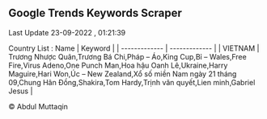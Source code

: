 

## Google Trends Keywords Scraper 
 
Last Update 23-09-2022 , 01:21:39

Country List :
 Name  | Keyword |
| ------------- | ------------- |
| VIETNAM | Trương Nhược Quân,Trương Bá Chi,Pháp – Áo,King Cup,Bỉ – Wales,Free Fire,Virus Adeno,One Punch Man,Hoa hậu Oanh Lê,Ukraine,Harry Maguire,Hari Won,Úc – New Zealand,Xổ số miền Nam ngày 21 tháng 09,Chung Hân Đồng,Shakira,Tom Hardy,Trịnh văn quyết,Lien minh,Gabriel Jesus |



© Abdul Muttaqin 
